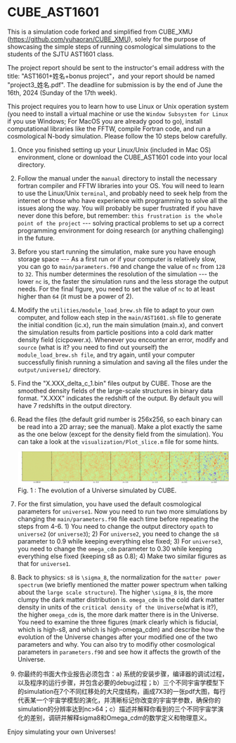 # CUBE_AST1601


This is a simulation code forked and simplified from CUBE_XMU
(https://github.com/yuhaoran/CUBE_XMU), solely for the purpose of
showcasing the simple steps of running cosmological simulations to the
students of the SJTU AST1601 class.

The project report should be sent to the instructor's email address with the
title: "AST1601+姓名+bonus project"，and your report should be named
"project3_姓名.pdf". The deadline for submission is by the end of June the 16th,
2024 (Sunday of the 17th week).


This project requires you to learn how to use Linux or Unix operation
system (you need to install a virtual machine or use the ``Window Subsystem
for Linux`` if you use Windows; For MacOS you are already good to go), install 
computational libraries like the FFTW, compile Fortran code, and run a cosmological N-body simulation.
Please follow the 10 steps below carefully.

1. Once you finished setting up your Linux/Unix (included in Mac OS)
   environment, clone or download the CUBE_AST1601 code into your local
   directory.

2. Follow the manual under the ``manual`` directory to install the necessary
   fortran compiler and FFTW libraries into your OS. You will need to learn
   to use the Linux/Unix ``terminal``, and probably need to seek help from
   the internet or those who have experience with programming to solve all
   the issues along the way. You will probably be super frustrated if you
   have never done this before, but remember: ``this frustration is the
   whole point of the project`` --- solving practical problems to set up a
   correct programming environment for doing research (or anything
   challenging) in the future.

3. Before you start running the simulation, make sure you have enough storage
   space --- As a first run or if your computer is relatively slow, you can go
   to ``main/parameters.f90`` and change the value of ``nc`` from ``128`` to ``32``.
   This number determines the resolution of the simulation --- the lower ``nc``
   is, the faster the simulation runs and the less storage the output needs. For
   the final figure, you need to set the value of ``nc`` to at least higher than
   ``64`` (it must be a power of 2).

4. Modify the ``utilities/module_load_brew.sh`` file to adapt to your own
   computer, and follow each step in the ``main/AST1601.sh`` file to generate
   the initial condition (ic.x), run the main simulation (main.x), and convert
   the simulation results from particle positions into a cold dark matter
   density field (cicpower.x). Whenever you encounter an error, modify and
   ``source`` (what is it? you need to find out yourself) the ``module_load_brew.sh file``,
   and try again, until your computer successfully finish running a simulation and saving
   all the files under the ``output/universe1/`` directory.

6. Find the "X.XXX_delta_c_1.bin" files output by CUBE. Those are the
   smoothed density fields of the large-scale structures in binary data
   format. "X.XXX" indicates the redshift of the output. By default you
   will have 7 redshifts in the output directory.

7. Read the files (the default grid number is 256x256, so each binary can be
   read into a 2D array; see the manual). Make a plot exactly the same as the
   one below (except for the density field from the simulation).  You can take a
   look at the ``visualization/Plot_slice.m`` file for some hints.

   ![alt text](https://github.com/nye17/CUBE_AST1601/blob/main/density_evolution.png)
   Fig. 1 : The evolution of a Universe simulated by CUBE.
   

8. For the first simulation, you have used the default cosmological parameters for ``universe1``. Now
   you need to run two more simulations by changing the ``main/parameters.f90``
   file each time before repeating the steps from 4-6. 1) You need to change the output directory ``opath`` to ``universe2`` (or ``universe3``);
   2) For ``universe2``, you need to change the ``s8`` parameter to 0.9 while
   keeping everything else fixed; 3) For ``universe3``, you need to
   change the ``omega_cdm`` parameter to 0.30 while keeping everything else
   fixed (keeping s8 as 0.8); 4) Make two similar figures as that for ``universe1``.

9. Back to physics: ``s8`` is ``\sigma_8``, the normalization for the ``matter power spectrum`` (we briefly
   mentioned the matter power spectrum when talking about the ``large scale structure``). The higher ``\sigma_8``
   is, the more clumpy the dark matter distribution is. ``omega_cdm`` is the cold dark matter
   density in units of the ``critical density of the Universe``(what is it?), the higher ``omega_cdm`` is, the more dark matter there is in the Universe.
   You need to examine the three figures (mark clearly which is fiducial, which is high-s8, and which is high-omega_cdm) and
   describe how the evolution of the Universe changes after your modified one of the two parameters
   and why. You can also try to modifiy other cosmological parameters in ``parameters.f90`` and see how it affects the growth of the Universe.

10. 你最终的书面大作业报告必须包含：a) 系统的安装步骤，编译器的调试过程，以及程序的运行步骤，并包含必要的debug过程；b）三个不同宇宙学模型下的simulation在7个不同红移处的大尺度结构，画成7X3的一张pdf大图，每行代表某一个宇宙学模型的演化，并清晰标记你改变的宇宙学参数，确保你的simulation的分辨率达到nc>64；c）描述并解释你看到的三个不同宇宙学演化的差别，调研并解释sigma8和Omega_cdm的数学定义和物理意义。


Enjoy simulating your own Universes!



